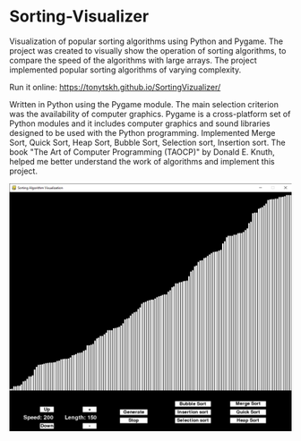 # Sorting-Visualizer
Visualization of popular sorting algorithms using Python and Pygame.
The project was created to visually show the operation of sorting algorithms, to compare the speed of the algorithms with large arrays. The project implemented popular sorting algorithms of varying complexity.

Run it online:
https://tonytskh.github.io/SortingVizualizer/

Written in Python using the Pygame module. The main selection criterion was the availability of computer graphics. Pygame is a cross-platform set of Python modules and it includes computer graphics and sound libraries designed to be used with the Python programming.
Implemented Merge Sort, Quick Sort, Heap Sort, Bubble Sort, Selection sort, Insertion sort.
The book "The Art of Computer Programming (TAOCP)" by Donald E. Knuth, helped me better understand the work of algorithms and implement this project.

![Sorting-Visualization-v2](/Screenshot.png?raw=true "Sorting-Visualization")
